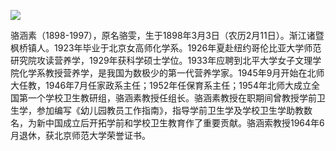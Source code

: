 ![](https://s2.loli.net/2022/08/31/1l7JFyGdsE4cPKA.png)

骆涵素（1898-1997），原名骆雯，生于1898年3月3日（农历2月11日）。渐江诸暨枫桥镇人。1923年毕业于北京女高师化学系。1926年夏赴纽约哥伦比亚大学师范研究院攻读营养学，1929年获科学硕士学位。1933年应聘到北平大学女子文理学院化学系教授营养学，是我国为数极少的第一代营养学家。1945年9月开始在北师大任教，1946年7月任家政系主任；1952年任保育系主任；1954年北师大成立全国第一个学校卫生教研组，骆涵素教授任组长。骆涵素教授在职期间曾教授学前卫生学，参加编写《幼儿园教员工作指南》，指导学前卫生学及学校卫生学助教数名，为新中国成立后开拓学前和学校卫生教育作了重要贡献。骆涵索教授1964年6月退休，获北京师范大学荣誉证书。